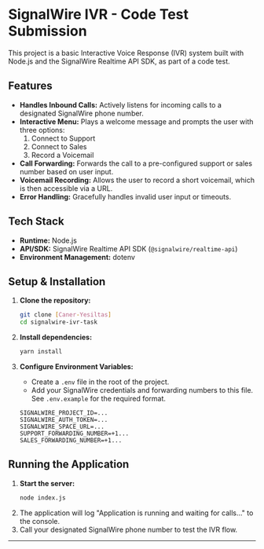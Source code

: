 # SignalWire IVR - Code Test Submission

This project is a basic Interactive Voice Response (IVR) system built with Node.js and the SignalWire Realtime API SDK, as part of a code test.

## Features

-   **Handles Inbound Calls:** Actively listens for incoming calls to a designated SignalWire phone number.
-   **Interactive Menu:** Plays a welcome message and prompts the user with three options:
    1.  Connect to Support
    2.  Connect to Sales
    3.  Record a Voicemail
-   **Call Forwarding:** Forwards the call to a pre-configured support or sales number based on user input.
-   **Voicemail Recording:** Allows the user to record a short voicemail, which is then accessible via a URL.
-   **Error Handling:** Gracefully handles invalid user input or timeouts.

## Tech Stack

-   **Runtime:** Node.js
-   **API/SDK:** SignalWire Realtime API SDK (`@signalwire/realtime-api`)
-   **Environment Management:** dotenv

## Setup & Installation

1.  **Clone the repository:**
    ```bash
    git clone [Caner-Yesiltas]
    cd signalwire-ivr-task
    ```

2.  **Install dependencies:**
    ```bash
    yarn install
    ```

3.  **Configure Environment Variables:**
    -   Create a `.env` file in the root of the project.
    -   Add your SignalWire credentials and forwarding numbers to this file. See `.env.example` for the required format.

    ```
    SIGNALWIRE_PROJECT_ID=...
    SIGNALWIRE_AUTH_TOKEN=...
    SIGNALWIRE_SPACE_URL=...
    SUPPORT_FORWARDING_NUMBER=+1...
    SALES_FORWARDING_NUMBER=+1...
    ```

## Running the Application

1.  **Start the server:**
    ```bash
    node index.js
    ```
2.  The application will log "Application is running and waiting for calls..." to the console.
3.  Call your designated SignalWire phone number to test the IVR flow.

---